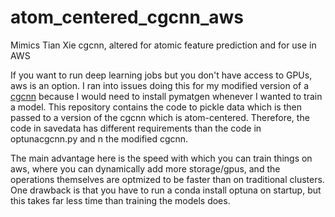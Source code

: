# atom_centered_cgcnn_aws
Mimics Tian Xie cgcnn, altered for atomic feature prediction and for use in AWS

If you want to run deep learning jobs but you don't have access to GPUs, aws is an option. I ran into issues doing this for my modified version of a [cgcnn](https://github.com/txie-93/cgcnn) because I would need to install pymatgen whenever I wanted to train a model. This repository contains the code to pickle data which is then passed to a version of the cgcnn which is atom-centered. Therefore, the code in savedata has different requirements than the code in optunacgcnn.py and n the modified cgcnn. 

The main advantage here is the speed with which you can train things on aws, where you can dynamically add more storage/gpus, and the operations themselves are optmized to be faster than on traditional clusters. One drawback is that you have to run a conda install optuna on startup, but this takes far less time than training the models does. 
